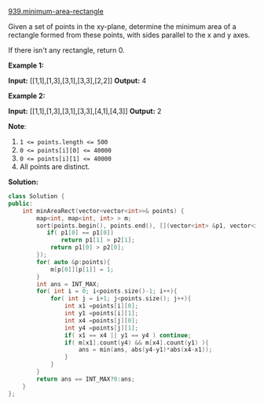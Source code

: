 [939.minimum-area-rectangle](https://leetcode.com/problems/minimum-area-rectangle/)  

Given a set of points in the xy-plane, determine the minimum area of a rectangle formed from these points, with sides parallel to the x and y axes.

If there isn't any rectangle, return 0.

**Example 1:**

**Input:** \[\[1,1\],\[1,3\],\[3,1\],\[3,3\],\[2,2\]\]
**Output:** 4

**Example 2:**

**Input:** \[\[1,1\],\[1,3\],\[3,1\],\[3,3\],\[4,1\],\[4,3\]\]
**Output:** 2

**Note**:

1.  `1 <= points.length <= 500`
2.  `0 <= points[i][0] <= 40000`
3.  `0 <= points[i][1] <= 40000`
4.  All points are distinct.  



**Solution:**  

```cpp
class Solution {
public:
    int minAreaRect(vector<vector<int>>& points) {
        map<int, map<int, int> > m;
        sort(points.begin(), points.end(), [](vector<int> &p1, vector<int> &p2){
           if( p1[0] == p1[0])
               return p1[1] > p2[1];
            return p1[0] > p2[0];
        });
        for( auto &p:points){
            m[p[0]][p[1]] = 1;
        }
        int ans = INT_MAX;
        for( int i = 0; i<points.size()-1; i++){
            for( int j = i+1; j<points.size(); j++){
                int x1 =points[i][0];
                int y1 =points[i][1];
                int x4 =points[j][0];
                int y4 =points[j][1];
                if( x1 == x4 || y1 == y4 ) continue;
                if( m[x1].count(y4) && m[x4].count(y1) ){
                    ans = min(ans, abs(y4-y1)*abs(x4-x1));
                }
            }
        }
        return ans == INT_MAX?0:ans;
    }
};
```
      